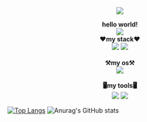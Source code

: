 
<p align="center">
<img src="https://capsule-render.vercel.app/api?type=waving&color=auto&height=300&section=header&text=위정우&fontSize=80" />

</p>


<p align="center">
<strong>
hello world!<br>
<a href="https://hits.seeyoufarm.com"><img src="https://hits.seeyoufarm.com/api/count/incr/badge.svg?url=https%3A%2F%2Fgithub.com%2Fyellow0104&count_bg=%2379C83D&title_bg=%23555555&icon=&icon_color=%23E7E7E7&title=hits&edge_flat=false"/></a>
</strong><br>
<strong>❤️my stack❤️</strong><br>
<img src="https://img.shields.io/badge/-python-blue?style=flat-square&logo=Python&logoColor=white"/>
<img src="https://img.shields.io/badge/-javascript-yellow?style=flat-square&logo=javascript&logoColor=white"/><br><br>
<strong>⚒️my os⚒️</strong><br>
<img src="https://img.shields.io/badge/-windows-blue?style=flat-square&logo=windows&logoColor=white"/>
<br><br><strong>🖥️my tools🖥️</strong><br>
<img src="https://img.shields.io/badge/-visual studio code-blue?style=flat-square&logo=visualstudiocode&logoColor=white"/>
<img src="https://img.shields.io/badge/-visual studio-purple?style=flat-square&logo=visualstudio&logoColor=white"/>

[![Top Langs](https://github-readme-stats.vercel.app/api/top-langs/?username=yellow0104)](https://github.com/anuraghazra/github-readme-stats)
![Anurag's GitHub stats](https://github-readme-stats.vercel.app/api?username=yellow0104&show_icons=true&theme=radical)
<p align="center">

